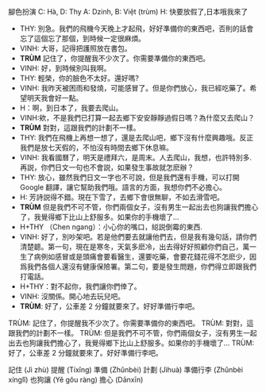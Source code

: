 腳色扮演
C: Hà, D: Thy
A: Dzinh, B: Việt (trùm)
H: 快要放假了,日本哦我來了

- THY: 別急。我們的飛機今天晚上才起飛，好好準備你的東西吧，否則的話會忘了這個忘了那個，到時候一定很麻煩。
- VINH: 大哥，記得把護照放在書包。
- **TRÙM** 記住了，你提醒我不少次了。你需要準備你的東西吧。
- VINH: 好，到時候別叫我啊。
- THY: 輕榮，你的臉色不太好。還好嗎?
- VINH: 我昨天被困雨和發燒，可能感冒了。但是你們放心，我已經吃藥了。希望明天我會好一點。
- H：啊，到日本了，我要去爬山。
- VINH:欸，不是我們已打算一起去鄉下安安靜靜過假日嗎？為什麼又去爬山？
- **TRÙM** 對對，這跟我們的計劃不一樣。
- THY: 我們在飛機上再想一想了，還是去爬山吧，鄉下沒有什麼興趣哦。反正我們是放七天假的，不怕沒有時間去鄉下休息嘛。
- VINH: 我看國曆了，明天是禮拜六，是周末。人去爬山，我想，也許特別多.再説，你們日文一句也不會説，如果發生事故就怎麽辦？
- THY: 放心，雖然我們日文一字也不可說，但是我們還有手機，可以打開 Google 翻譯，讓它幫助我們哦。語言的方面，我想你們不必擔心。
- H: 芳詩説得不錯。現在下雪了，去鄉下會很無聊，不如去滑雪吧。
- **TRÙM** 但是我們不可不管，你們兩個女子，沒有男生一起出去也狗讓我們擔心了，我覺得鄉下比山上舒服多。如果你的手機壞了…
- H+THY （Chen ngang）：小心你的嘴口，縂説倒霉的東西.
- VINH: 好了，別吵架吧。若是他們要去就讓他們去，但是我有幾句話，請你們清楚聼。第一句，現在是寒冬，天氣多麽冷，出去得好好照顧你們自己，萬一生了病例如感冒或是頭痛會要看醫生，還要吃藥，會要花錢花得不怎麽少，因爲我們各個人還沒有健康保險署。第二句，要是發生問題，你們得立即跟我們打電話。
- H+THY：對不起你，我們讓你們倖了。
- VINH: 沒關係。開心地去玩兒吧。
- **TRÙM**: 好了，公車差 2 分鐘就要來了。好好準備行李吧。

TRÙM: 記住了，你提醒我不少次了。你需要準備你的東西吧。
TRÙM: 對對，這跟我們的計劃不一樣。
TRÙM: 但是我們不可不管，你們兩個女子，沒有男生一起出去也狗讓我們擔心了，我覺得鄉下比山上舒服多。如果你的手機壞了…
TRÙM: 好了，公車差 2 分鐘就要來了。好好準備行李吧。

記住 (Jì zhù)
提醒 (Tíxǐng)
準備 (Zhǔnbèi)
計劃 (Jìhuà)
準備行李 (Zhǔnbèi xínglǐ)
也狗讓 (Yě gǒu ràng)
擔心 (Dānxīn)
